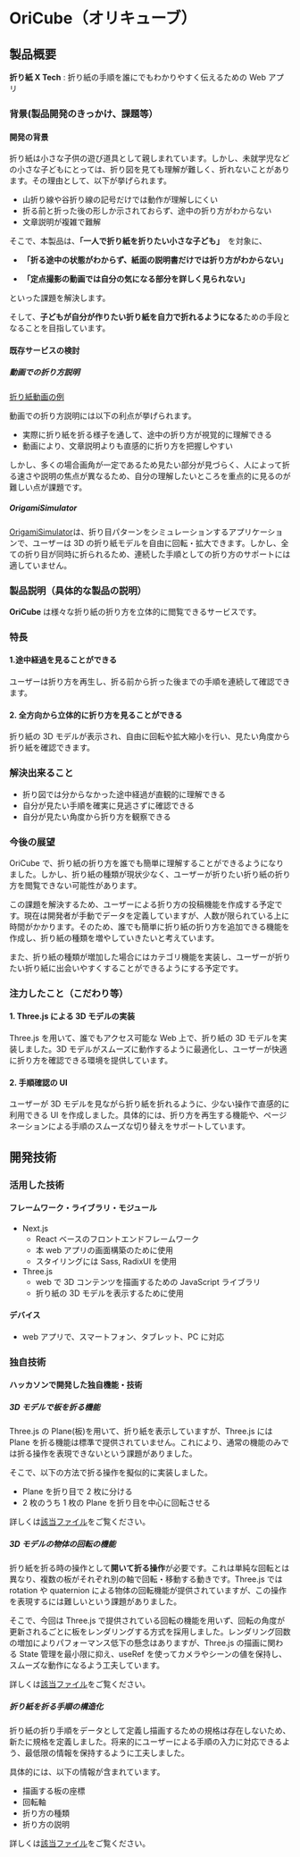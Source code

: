 # OriCube（オリキューブ）

<!-- ここに画像などが入ります。 -->

## 製品概要

**折り紙 X Tech** : 折り紙の手順を誰にでもわかりやすく伝えるための Web アプリ

### 背景(製品開発のきっかけ、課題等）

#### 開発の背景

折り紙は小さな子供の遊び道具として親しまれています。しかし、未就学児などの小さな子どもにとっては、折り図を見ても理解が難しく、折れないことがあります。その理由として、以下が挙げられます。

- 山折り線や谷折り線の記号だけでは動作が理解しにくい
- 折る前と折った後の形しか示されておらず、途中の折り方がわからない
- 文章説明が複雑で難解

そこで、本製品は、**「一人で折り紙を折りたい小さな子ども」**　を対象に、

- **「折る途中の状態がわからず、紙面の説明書だけでは折り方がわからない」**

- **「定点撮影の動画では自分の気になる部分を詳しく見られない」**

といった課題を解決します。

そして、**子どもが自分が作りたい折り紙を自力で折れるようになる**ための手段となることを目指しています。

#### 既存サービスの検討

##### 動画での折り方説明

[折り紙動画の例]("https://www.youtube.com/watch?v=RIqlnV9cTY8")

動画での折り方説明には以下の利点が挙げられます。

- 実際に折り紙を折る様子を通して、途中の折り方が視覚的に理解できる
- 動画により、文章説明よりも直感的に折り方を把握しやすい

しかし、多くの場合画角が一定であるため見たい部分が見づらく、人によって折る速さや説明の焦点が異なるため、自分の理解したいところを重点的に見るのが難しい点が課題です。

##### OrigamiSimulator

[OrigamiSimulator](""https://origamisimulator.org/"")は、折り目パターンをシミュレーションするアプリケーションで、ユーザーは 3D の折り紙モデルを自由に回転・拡大できます。しかし、全ての折り目が同時に折られるため、連続した手順としての折り方のサポートには適していません。

### 製品説明（具体的な製品の説明）

**OriCube** は様々な折り紙の折り方を立体的に閲覧できるサービスです。

### 特長

#### 1.途中経過を見ることができる

ユーザーは折り方を再生し、折る前から折った後までの手順を連続して確認できます。

#### 2. 全方向から立体的に折り方を見ることができる

折り紙の 3D モデルが表示され、自由に回転や拡大縮小を行い、見たい角度から折り紙を確認できます。

### 解決出来ること

- 折り図では分からなかった途中経過が直観的に理解できる
- 自分が見たい手順を確実に見逃さずに確認できる
- 自分が見たい角度から折り方を観察できる

### 今後の展望

OriCube で、折り紙の折り方を誰でも簡単に理解することができるようになりました。しかし、折り紙の種類が現状少なく、ユーザーが折りたい折り紙の折り方を閲覧できない可能性があります。

この課題を解決するため、ユーザーによる折り方の投稿機能を作成する予定です。現在は開発者が手動でデータを定義していますが、人数が限られている上に時間がかかります。そのため、誰でも簡単に折り紙の折り方を追加できる機能を作成し、折り紙の種類を増やしていきたいと考えています。

また、折り紙の種類が増加した場合にはカテゴリ機能を実装し、ユーザーが折りたい折り紙に出会いやすくすることができるようにする予定です。

### 注力したこと（こだわり等）

#### 1. Three.js による 3D モデルの実装

Three.js を用いて、誰でもアクセス可能な Web 上で、折り紙の 3D モデルを実装しました。3D モデルがスムーズに動作するように最適化し、ユーザーが快適に折り方を確認できる環境を提供しています。

#### 2. 手順確認の UI

ユーザーが 3D モデルを見ながら折り紙を折れるように、少ない操作で直感的に利用できる UI を作成しました。具体的には、折り方を再生する機能や、ページネーションによる手順のスムーズな切り替えをサポートしています。

## 開発技術

<!-- ここに構成図がきます。 -->

### 活用した技術

#### フレームワーク・ライブラリ・モジュール

- Next.js
  - React ベースのフロントエンドフレームワーク
  - 本 web アプリの画面構築のために使用
  - スタイリングには Sass, RadixUI を使用
- Three.js
  - web で 3D コンテンツを描画するための JavaScript ライブラリ
  - 折り紙の 3D モデルを表示するために使用

#### デバイス

- web アプリで、スマートフォン、タブレット、PC に対応

### 独自技術

#### ハッカソンで開発した独自機能・技術

##### 3D モデルで板を折る機能

Three.js の Plane(板)を用いて、折り紙を表示していますが、Three.js には Plane を折る機能は標準で提供されていません。これにより、通常の機能のみでは折る操作を表現できないという課題がありました。

そこで、以下の方法で折る操作を擬似的に実装しました。

- Plane を折り目で 2 枚に分ける
- 2 枚のうち 1 枚の Plane を折り目を中心に回転させる

詳しくは[該当ファイル](https://github.com/jphacks/ng_2402/blob/main/src/components/three/index.tsx)をご覧ください。

##### 3D モデルの物体の回転の機能

折り紙を折る時の操作として**開いて折る操作**が必要です。これは単純な回転とは異なり、複数の板がそれぞれ別の軸で回転・移動する動きです。Three.js では rotation や quaternion による物体の回転機能が提供されていますが、この操作を表現するには難しいという課題がありました。

そこで、今回は Three.js で提供されている回転の機能を用いず、回転の角度が更新されるごとに板をレンダリングする方式を採用しました。レンダリング回数の増加によりパフォーマンス低下の懸念はありますが、Three.js の描画に関わる State 管理を最小限に抑え、useRef を使ってカメラやシーンの値を保持し、スムーズな動作になるよう工夫しています。

詳しくは[該当ファイル](https://github.com/jphacks/ng_2402/blob/main/src/components/three/index.tsx)をご覧ください。

##### 折り紙を折る手順の構造化

折り紙の折り手順をデータとして定義し描画するための規格は存在しないため、新たに規格を定義しました。将来的にユーザーによる手順の入力に対応できるよう、最低限の情報を保持するように工夫しました。

具体的には、以下の情報が含まれています。

- 描画する板の座標
- 回転軸
- 折り方の種類
- 折り方の説明

詳しくは[該当ファイル](https://github.com/jphacks/ng_2402/blob/main/src/models/1.json)をご覧ください。
